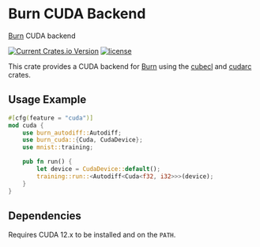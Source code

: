 # Burn CUDA Backend

[Burn](https://github.com/tracel-ai/burn) CUDA backend

[![Current Crates.io Version](https://img.shields.io/crates/v/burn-cuda.svg)](https://crates.io/crates/burn-cuda)
[![license](https://shields.io/badge/license-MIT%2FApache--2.0-blue)](https://github.com/tracel-ai/burn-cuda/blob/master/README.md)

This crate provides a CUDA backend for [Burn](https://github.com/tracel-ai/burn) using the
[cubecl](https://github.com/tracel-ai/cubecl.git) and [cudarc](https://github.com/coreylowman/cudarc.git)
crates.

## Usage Example

```rust
#[cfg(feature = "cuda")]
mod cuda {
    use burn_autodiff::Autodiff;
    use burn_cuda::{Cuda, CudaDevice};
    use mnist::training;

    pub fn run() {
        let device = CudaDevice::default();
        training::run::<Autodiff<Cuda<f32, i32>>>(device);
    }
}
```

## Dependencies

Requires CUDA 12.x to be installed and on the `PATH`.